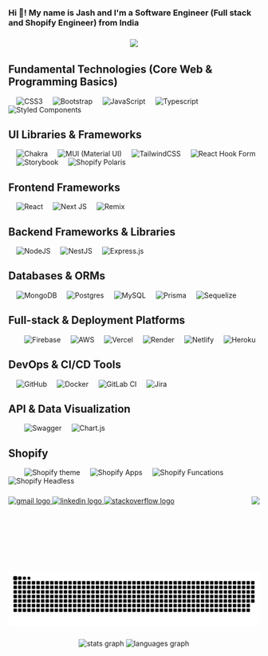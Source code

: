 <h3 align="left">Hi 👋! My name is Jash and I'm a Software Engineer (Full stack and Shopify Engineer) from India</h3>

###

<div align="center">
  <img src="https://profile-counter.glitch.me/jashpatel1306/count.svg?"  />
</div>

###

<h2>Fundamental Technologies (Core Web & Programming Basics)</h2>
<div align="left">
<img width="12" />
  <img src="https://img.shields.io/badge/css3-%231572B6.svg?style=for-the-badge&logo=css3&logoColor=white" height="30" alt="CSS3"  />
  <img width="12" />
    <img src="https://img.shields.io/badge/bootstrap-%238511FA.svg?style=for-the-badge&logo=bootstrap&logoColor=white" height="30" alt="Bootstrap"  />
    <img width="12" />
<img src="https://img.shields.io/badge/javascript-%23323330.svg?style=for-the-badge&logo=javascript&logoColor=%23F7DF1E" height="30" alt="JavaScript"  />
<img width="12" />
<img src="https://img.shields.io/badge/typescript-%23007ACC.svg?style=for-the-badge&logo=typescript&logoColor=white" height="30" alt="Typescript"  />
<img width="12" />
  <img src="https://img.shields.io/badge/styled--components-DB7093?style=for-the-badge&logo=styled-components&logoColor=white" height="30" alt="Styled Components"  />
</div>

<h2>UI Libraries & Frameworks</h2>
<div align="left">
<img width="12" />
  <img src="https://img.shields.io/badge/chakra-%234ED1C5.svg?style=for-the-badge&logo=chakraui&logoColor=white" height="30" alt="Chakra"  />
  <img width="12" />
  <img src="https://img.shields.io/badge/MUI-%230081CB.svg?style=for-the-badge&logo=mui&logoColor=white" height="30" alt="MUI (Material UI)"  />
   <img width="12" />
  <img src="https://img.shields.io/badge/tailwindcss-%2338B2AC.svg?style=for-the-badge&logo=tailwind-css&logoColor=white" height="30" alt="TailwindCSS"  />
  <img width="12" />
  <img src="https://img.shields.io/badge/React%20Hook%20Form-%23EC5990.svg?style=for-the-badge&logo=reacthookform&logoColor=white" height="30" alt="React Hook Form"  />
  <img width="12" />
  <img src="https://img.shields.io/badge/-Storybook-FF4785?style=for-the-badge&logo=storybook&logoColor=white" height="30" alt="Storybook"  />  
  <img width="12" />
  <img src="https://img.shields.io/badge/-shopifypolaris-FF4785?style=for-the-badge&logo=shopifypolaris&logoColor=white" height="30" alt="Shopify Polaris"  />
</div>

<h2>Frontend Frameworks</h2>
<div align="left">
<img width="12" />
  <img src="https://img.shields.io/badge/react-%2320232a.svg?style=for-the-badge&logo=react&logoColor=%2361DAFB" height="30" alt="React"  />
  <img width="12" />
  <img src="https://img.shields.io/badge/Next-black?style=for-the-badge&logo=next.js&logoColor=white" height="30" alt="Next JS"  />
  <img width="12" />
  <img src="https://img.shields.io/badge/remix-%23000.svg?style=for-the-badge&logo=remix&logoColor=white" height="30" alt="Remix"  />
</div>

<h2>Backend Frameworks & Libraries</h2>
<div align="left">
<img width="12" />
  <img src="https://img.shields.io/badge/node.js-6DA55F?style=for-the-badge&logo=node.js&logoColor=white" height="30" alt="NodeJS"  />
  <img width="12" />
  <img src="https://img.shields.io/badge/nestjs-%23E0234E.svg?style=for-the-badge&logo=nestjs&logoColor=white" height="30" alt="NestJS"  />
  <img width="12" />
  <img src="https://img.shields.io/badge/express.js-%23404d59.svg?style=for-the-badge&logo=express&logoColor=%2361DAFB" height="30" alt="Express.js"  />
  
</div>

<h2>Databases & ORMs</h2>
<div align="left">
<img width="12" />
  <img src="https://img.shields.io/badge/MongoDB-%234ea94b.svg?style=for-the-badge&logo=mongodb&logoColor=white" height="30" alt="MongoDB"  />
  <img width="12" />
  <img src="https://img.shields.io/badge/postgres-%23316192.svg?style=for-the-badge&logo=postgresql&logoColor=white" height="30" alt="Postgres"  />
  <img width="12" />
  <img src="https://img.shields.io/badge/mysql-4479A1.svg?style=for-the-badge&logo=mysql&logoColor=white" height="30" alt="MySQL"  />
  <img width="12" />
  <img src="https://img.shields.io/badge/Prisma-3982CE?style=for-the-badge&logo=Prisma&logoColor=white" height="30" alt="Prisma"  />
  <img width="12" />
  <img src="https://img.shields.io/badge/Sequelize-52B0E7?style=for-the-badge&logo=Sequelize&logoColor=white" height="30" alt="Sequelize"  />
  
</div>

<h2>Full-stack & Deployment Platforms</h2>
<div align="left">
<img width="12" />
  <img width="12" />
  <img src="https://img.shields.io/badge/firebase-a08021?style=for-the-badge&logo=firebase&logoColor=ffcd34" height="30" alt="Firebase"  />
  <img width="12" />
  <img src="https://img.shields.io/badge/AWS-%23FF9900.svg?style=for-the-badge&logo=amazon-aws&logoColor=white" height="30" alt="AWS"  />
  <img width="12" />
  <img src="https://img.shields.io/badge/vercel-%23000000.svg?style=for-the-badge&logo=vercel&logoColor=white" height="30" alt="Vercel"  />
  <img width="12" />
  <img src="https://img.shields.io/badge/Render-%46E3B7.svg?style=for-the-badge&logo=render&logoColor=white" height="30" alt="Render"  />
  <img width="12" />
  <img src="https://img.shields.io/badge/netlify-%23000000.svg?style=for-the-badge&logo=netlify&logoColor=#00C7B7" height="30" alt="Netlify"  />
  <img width="12" />
  <img src="https://img.shields.io/badge/heroku-%23430098.svg?style=for-the-badge&logo=heroku&logoColor=white" height="30" alt="Heroku"  />
  
</div>

<h2>DevOps & CI/CD Tools</h2>
<div align="left">
<img width="12" />
  <img src="https://img.shields.io/badge/github-%23121011.svg?style=for-the-badge&logo=github&logoColor=white" height="30" alt="GitHub"  />
  <img width="12" />
  <img src="https://img.shields.io/badge/docker-%230db7ed.svg?style=for-the-badge&logo=docker&logoColor=white" height="30" alt="Docker"  />
  <img width="12" />
  <img src="https://img.shields.io/badge/gitlab%20CI-%23181717.svg?style=for-the-badge&logo=gitlab&logoColor=white" height="30" alt="GitLab CI"  />
  <img width="12" />
  <img src="https://img.shields.io/badge/jira-%230A0FFF.svg?style=for-the-badge&logo=jira&logoColor=white" height="30" alt="Jira"  />
  
</div>

<h2>API & Data Visualization</h2>
<div align="left">
<img width="12" />
  <img width="12" />
  <img src="https://img.shields.io/badge/-Swagger-%23Clojure?style=for-the-badge&logo=swagger&logoColor=white" height="30" alt="Swagger"  />
  <img width="12" />
  <img src="https://img.shields.io/badge/chart.js-F5788D.svg?style=for-the-badge&logo=chart.js&logoColor=white" height="30" alt="Chart.js"  />
</div>

<h2>Shopify</h2>
<div align="left">
<img width="12" />
  <img width="12" />
  <img src="https://img.shields.io/badge/-shopifytheme-%23Clojure?style=for-the-badge&logo=shopifytheme&logoColor=white" height="30" alt="Shopify theme"  />
  <img width="12" />
  <img src="https://img.shields.io/badge/shopifyapps-F5788D.svg?style=for-the-badge&logo=shopifyapps&logoColor=white" height="30" alt="Shopify Apps"  />
  <img width="12" />
  <img src="https://img.shields.io/badge/shopifyfuncations-F5788D.svg?style=for-the-badge&logo=shopifyfuncations&logoColor=white" height="30" alt="Shopify Funcations"  />
  <img width="12" />
  <img src="https://img.shields.io/badge/shopifyheadless-F5788D.svg?style=for-the-badge&logo=shopifyheadless&logoColor=white" height="30" alt="Shopify Headless"  />
</div>

###

<img align="right" height="150" src="https://i.imgflip.com/65efzo.gif"  />

###

<div align="left">
  <a href="jashpatel1306@gmail.com" target="_blank">
    <img src="https://img.shields.io/static/v1?message=Gmail&logo=gmail&label=&color=D14836&logoColor=white&labelColor=&style=for-the-badge" height="35" alt="gmail logo"  />
  </a>
  <a href="https://www.linkedin.com/in/jashpatel1306/" target="_blank">
    <img src="https://img.shields.io/static/v1?message=LinkedIn&logo=linkedin&label=&color=0077B5&logoColor=white&labelColor=&style=for-the-badge" height="35" alt="linkedin logo"  />
  </a>
  <a href="https://stackoverflow.com/users/18240918/patel-jash" target="_blank">
    <img src="https://img.shields.io/static/v1?message=Stackoverflow&logo=stackoverflow&label=&color=FE7A16&logoColor=white&labelColor=&style=for-the-badge" height="35" alt="stackoverflow logo"  />
  </a>
</div>

###

<br clear="both">

<img src="https://raw.githubusercontent.com/mackhemss/mackhemss/output/snake.svg" alt="Snake animation" />

###

<div align="center">
  <img src="https://github-readme-stats.vercel.app/api?username=jashpatel1306&hide_title=false&hide_rank=false&show_icons=true&include_all_commits=true&count_private=true&disable_animations=false&theme=dracula&locale=en&hide_border=false&order=1" height="150" alt="stats graph"  />
  <img src="https://github-readme-stats.vercel.app/api/top-langs?username=jashpatel1306&locale=en&hide_title=false&layout=compact&card_width=320&langs_count=5&theme=dracula&hide_border=false&order=2" height="150" alt="languages graph"  />
</div>

###